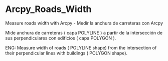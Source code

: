 # Arcpy_Roads_Width
Measure roads width with Arcpy - Medir la anchura de carreteras con Arcpy 


Mide anchura de carreteras ( capa POLYLINE ) a partir de la intersección de sus perpendiculares con edificios ( capa POLYGON ).

ENG:
Measure width of roads ( POLYLINE shape) from the intersection of their perpendicular lines with buildings ( POLYGON shape).

